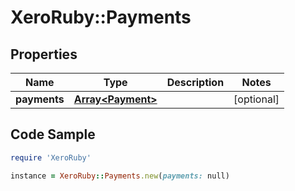 # XeroRuby::Payments

## Properties

Name | Type | Description | Notes
------------ | ------------- | ------------- | -------------
**payments** | [**Array&lt;Payment&gt;**](Payment.md) |  | [optional] 

## Code Sample

```ruby
require 'XeroRuby'

instance = XeroRuby::Payments.new(payments: null)
```


